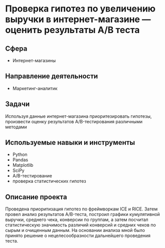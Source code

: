 # Проверка гипотез по увеличению выручки в интернет-магазине —оценить результаты A/B теста

## Сфера
* Интернет-магазины

## Направление деятельности
* Маркетинг-аналитик


## Задачи
Используя данные интернет-магазина приоритезировать гипотезы, произвести оценку результатов A/B-тестирования различными методами

## Используемые навыки и инструменты
* Python
* Pandas
* Matplotlib
* SciPy
* A/B-тестирование
* проверка статистических гипотез

## Описание проекта
Проведена приоритизация гипотез по фреймворкам ICE и RICE. Затем провел анализ
результатов A/B-теста, построил графики кумулятивной выручки, среднего чека,
конверсии по группам, а затем посчитал статистическую значимость различий конверсий
и средних чеков по сырым и очищенным данным. На основании анализа мной было
принято решение о нецелесообразности дальнейшего проведения теста.

